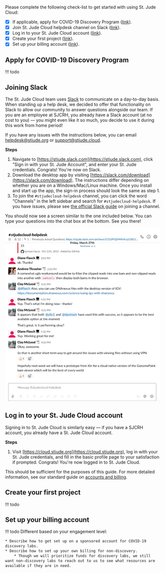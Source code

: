 Please complete the following check-list to get started with using St. Jude Cloud:

- [x] If applicable, apply for COVID-19 Discovery Program ([link](#apply-for-covid-19-discovery-program)).
- [x] Join St. Jude Cloud helpdesk channel on Slack ([link](#joining-slack)).
- [x] Log in to your St. Jude Cloud account ([link](#log-in-to-your-st-jude-cloud-account)). 
- [x] Create your first project ([link](#create-your-first-project)).
- [x] Set up your billing account ([link](#set-up-your-billing-account)).

## Apply for COVID-19 Discovery Program

!!! todo
    
## Joining Slack

The St. Jude Cloud team uses [Slack][slack] to communicate on a day-to-day basis. When standing up a help desk, we decided to offer that functionality on Slack to allow our community to answer questions alongside our team. If you are an employee at SJCRH, you already have a Slack account (at no cost to you) — you might even like it so much, you decide to use it during this work from home period!

If you have any issues with the instructions below, you can email [helpdesk@stjude.org](mailto:helpdesk@stjude.org) or [support@stjude.cloud](mailto:support@stjude.cloud).

**Steps**

1. Navigate to [https://stjude.slack.com](https://stjude.slack.com), click "Sign in with your St. Jude Account", and enter your St. Jude credentials. Congrats! You're now on Slack.
2. Download the desktop app by visiting [https://slack.com/download](https://slack.com/download). The instructions differ depending on whether you are on a Windows/Mac/Linux machine. Once you install and start up the app, the sign-in process should look the same as step 1.
3. To join the `#stjudecloud-helpdesk` channel, you can click the word "Channels" in the left sidebar and search for `#stjudecloud-helpdesk`. If you have issues, please see [the official Slack guide](https://slack.com/help/articles/205239967-Join-a-channel) on joining a channel.

You should now see a screen similar to the one included below. You can type your questions into the chat box at the bottom. See you there!
   
![Slack Helpdesk Channel](../../images/guides/covid-19/slack-channel-view.png)


## Log in to your St. Jude Cloud account

Signing in to St. Jude Cloud is similarly easy — if you have a SJCRH account, you already have a St. Jude Cloud account.

**Steps**

1. Visit [https://cloud.stjude.org](https://cloud.stjude.org), log in with your St. Jude credentials, and fill in the basic profile page to your satisfaction if prompted. Congrats! You're now logged in to St. Jude Cloud.

This should be sufficient for the purposes of this guide. For more detailed information, see our standard guide on [accounts and billing](../../account-and-billing.md).

## Create your first project

!!! todo

## Set up your billing account

!!! todo
    Different based on your engagement level:

    * Describe how to get set up on a sponsored account for COVID-19 discovery labs.
    * Describe how to set up your own billing for non-discovery.
        * Though we will prioritize funds for discovery labs, we still want non-discovery labs to reach out to us to see what resources are available if they are in need.


[slack]: https://slack.com/